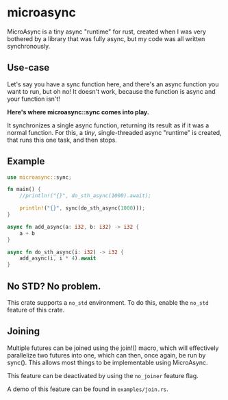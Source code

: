 # microasync

MicroAsync is a tiny async "runtime" for rust, created when I was very bothered by a
library that was fully async, but my code was all written synchronously.

## Use-case

Let's say you have a sync function here, and there's an async function you want to run,
but oh no! It doesn't work, because the function is async and your function isn't!

**Here's where microasync::sync comes into play.**

It synchronizes a single async function, returning its result as if it was a normal
function. For this, a *tiny*, single-threaded async "runtime" is created, that runs this
one task, and then stops.

## Example

```rs
use microasync::sync;

fn main() {
    //println!("{}", do_sth_async(1000).await);

    println!("{}", sync(do_sth_async(1000)));
}

async fn add_async(a: i32, b: i32) -> i32 {
    a + b
}

async fn do_sth_async(i: i32) -> i32 {
    add_async(i, i * 4).await
}
```

## No STD? No problem.

This crate supports a `no_std` environment. To do this, enable the `no_std` feature of
this crate.

## Joining

Multiple futures can be joined using the join!() macro, which will effectively parallelize two
futures into one, which can then, once again, be run by sync(). This allows most things
to be implementable using MicroAsync.

This feature can be deactivated by using the `no_joiner` feature flag.

A demo of this feature can be found in `examples/join.rs`.
